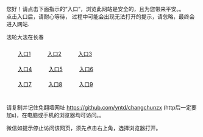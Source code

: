 您好！请点击下面指示的“入口”，浏览此网站是安全的，且为您带来平安。。 <br/>
点击入口后，请耐心等待， 过程中可能会出现无法打开的提示，请忽略，最终会进入网站. </br>

法轮大法在长春<br/>
<div style="padding:10px"><a style="margin:20px" target="_blank" href="https://dbumazjdk8aqy.cloudfront.net/2Qpsp?xkansrpv" id="ccLink1" rel="nofollow">入口1</a> <a target="_blank" style="margin:20px" href="https://d25vbrg040h7cp.cloudfront.net/2Qpsp?pavlr" id="ccLink2" rel="nofollow">入口2</a> <a style="margin:20px" target="_blank" href="https://dbwc1sp1ywz3x.cloudfront.net/2Qpsp?qpyqge" id="ccLink3" rel="nofollow">入口3</a></div>

<div style="padding:10px" ><a style="margin:20px" target="_blank" href="https://dbumazjdk8aqy.cloudfront.net/2Qpsp?xkansrpv" id="ccLink4" rel="nofollow">入口4</a> <a style="margin:20px" href="https://d25vbrg040h7cp.cloudfront.net/2Qpsp?pavlr" target="_blank" id="ccLink5" rel="nofollow">入口5</a> <a style="margin:20px" href="https://dbwc1sp1ywz3x.cloudfront.net/2Qpsp?qpyqge" target="_blank" id="ccLink6" rel="nofollow">入口6</a></div>

<div style="padding:10px"><a style="margin:20px" target="_blank" href="https://dbumazjdk8aqy.cloudfront.net/2Qpsp?xkansrpv" id="ccLink7" rel="nofollow">入口7</a> <a style="margin:20px" href="https://d25vbrg040h7cp.cloudfront.net/2Qpsp?pavlr" target="_blank" id="ccLink8" rel="nofollow">入口8</a> <a style="margin:20px" target="_blank" href="https://dbwc1sp1ywz3x.cloudfront.net/2Qpsp?qpyqge" id="ccLink9" rel="nofollow">入口9</a></div>

<br/>



请复制并记住免翻墙网址 https://github.com/yntd/changchunzx (http后一定要加s)，在电脑或手机的浏览器均可访问。。<br/>

微信如提示停止访问该网页，须先点击右上角，选择浏览器打开。
